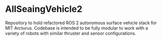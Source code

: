 # AllSeaingVehicle2
Repository to hold refactored ROS 2 autonomous surface vehicle stack for MIT Arcturus. Codebase is intended to be fully modular to work with a variety of robots with similar thruster and sensor configurations.
